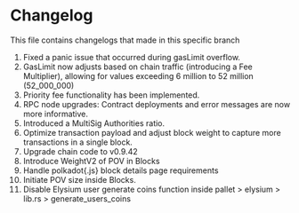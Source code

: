 #  Changelog
This file contains changelogs that made in this specific branch

1. Fixed a panic issue that occurred during gasLimit overflow.
2. GasLimit now adjusts based on chain traffic (introducing a Fee Multiplier), allowing for values exceeding 6 million to 52 million (52_000_000)
3. Priority fee functionality has been implemented.
4. RPC node upgrades: Contract deployments and error messages are now more informative.
5. Introduced a MultiSig Authorities ratio.
6. Optimize transaction payload and adjust block weight to capture more transactions in a single block.
7. Upgrade chain code to v0.9.42
8. Introduce WeightV2 of POV in Blocks
9. Handle polkadot{.js} block details page requirements
10. Initiate POV size inside Blocks.
11. Disable Elysium user generate coins function inside pallet >  elysium > lib.rs > generate_users_coins
